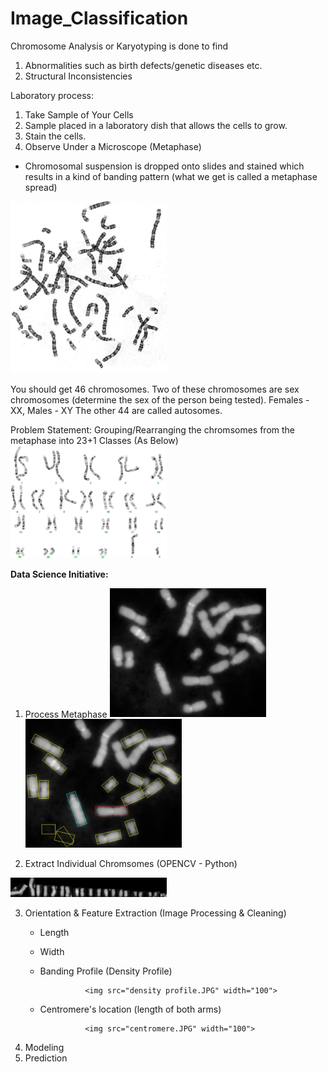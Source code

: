 # Image_Classification
Chromosome Analysis or Karyotyping is done to find  
1. Abnormalities such as birth defects/genetic diseases etc.
2. Structural Inconsistencies 

Laboratory process:
1. Take Sample of Your Cells 
2. Sample placed in a laboratory dish that allows the cells to grow.
3. Stain the cells.
4. Observe Under a Microscope (Metaphase)

* Chromosomal suspension is dropped onto slides and stained which results in a kind of banding pattern (what we get is called a metaphase spread)

<img src="metaphase.png" width="250">


You should get 46 chromosomes.
Two of these chromosomes are sex chromosomes (determine the sex of the person being tested). Females - XX, Males - XY
The other 44 are called autosomes.

Problem Statement:
Grouping/Rearranging the chromsomes from the metaphase into 23+1 Classes (As Below)
<img src="Karyotyping.png" width="250">


<b>Data Science Initiative:</b>

1. Process Metaphase
<img src="process.JPG" width="250">              <img src="metaphase_process.JPG" width="250">

2. Extract Individual Chromsomes (OPENCV - Python)
<img src="extract.JPG" width="250">

3. Orientation & Feature Extraction (Image Processing & Cleaning)
    - Length
    - Width
    - Banding Profile (Density Profile)
                    
                    <img src="density profile.JPG" width="100">
    - Centromere's location (length of both arms)
                    
                    <img src="centromere.JPG" width="100">
4. Modeling
5. Prediction 
